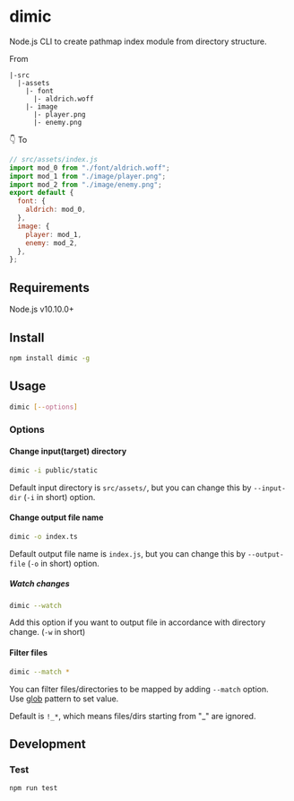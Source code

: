 # dimic

Node.js CLI to create pathmap index module from directory structure.

From

```
|-src
  |-assets
    |- font
      |- aldrich.woff
    |- image
      |- player.png
      |- enemy.png
```

👇 To

```js
// src/assets/index.js
import mod_0 from "./font/aldrich.woff";
import mod_1 from "./image/player.png";
import mod_2 from "./image/enemy.png";
export default {
  font: {
    aldrich: mod_0,
  },
  image: {
    player: mod_1,
    enemy: mod_2,
  },
};
```

## Requirements

Node.js v10.10.0+

## Install

```bash
npm install dimic -g
```

## Usage

```bash
dimic [--options]
```

### Options

#### Change input(target) directory

```bash
dimic -i public/static
```

Default input directory is `src/assets/`, but you can change this by `--input-dir` (`-i` in short) option.


#### Change output file name

```bash
dimic -o index.ts
```

Default output file name is `index.js`, but you can change this by `--output-file` (`-o` in short) option.


##### Watch changes

```bash
dimic --watch
```

Add this option if you want to output file in accordance with directory change.
(`-w` in short)


#### Filter files

```bash
dimic --match *
```

You can filter files/directories to be mapped by adding `--match` option.  
Use [glob](https://github.com/isaacs/node-glob) pattern to set value.

Default is `!_*`, which means files/dirs starting from "_" are ignored.


## Development

### Test

```bash
npm run test
```
